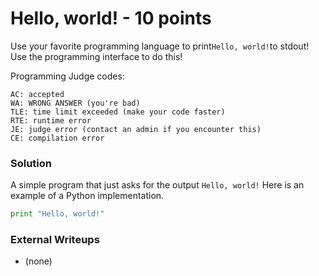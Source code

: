 # Hello, world! - 10 points

Use your favorite programming language to print`Hello, world!`to stdout! Use the programming interface to do this!

Programming Judge codes:

```
AC: accepted
WA: WRONG ANSWER (you're bad)
TLE: time limit exceeded (make your code faster)
RTE: runtime error
JE: judge error (contact an admin if you encounter this)
CE: compilation error
```

### Solution

A simple program that just asks for the output `Hello, world!` Here is an example of a Python implementation.

```py
print "Hello, world!"
```

### External Writeups

* \(none\)



